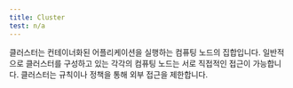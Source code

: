 ```yaml
---
title: Cluster
test: n/a
---
```


클러스터는 컨테이너화된 어플리케이션을 실행하는 컴퓨팅 노드의 집합입니다. 일반적으로 
클러스터를 구성하고 있는 각각의 컴퓨팅 노드는 서로 직접적인 접근이 가능합니다.
클러스터는 규칙이나 정책을 통해 외부 접근을 제한합니다.

